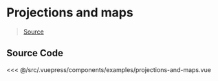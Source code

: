 # Projections and maps
> [Source](https://observablehq.com/@d3/projection-comparison)

<Demo componentName="examples-projections-and-maps" />

## Source Code

<SourceCode>
  <<< @/src/.vuepress/components/examples/projections-and-maps.vue
</SourceCode>